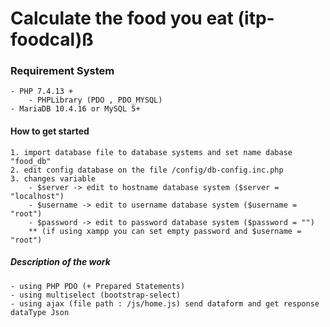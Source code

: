 # Calculate the food you eat (itp-foodcal)ß
 ### Requirement System 
    - PHP 7.4.13 + 
        - PHPLibrary (PDO , PDO_MYSQL)
    - MariaDB 10.4.16 or MySQL 5+

#### How to get started
    1. import database file to database systems and set name dabase "food_db"
    2. edit config database on the file /config/db-config.inc.php
    3. changes variable 
        - $server -> edit to hostname database system ($server = "localhost")
        - $username -> edit to username database system ($username = "root")
        - $password -> edit to password database system ($password = "") 
        ** (if using xampp you can set empty password and $username = "root")

##### Description of the work
    - using PHP PDO (+ Prepared Statements)
    - using multiselect (bootstrap-select)
    - using ajax (file path : /js/home.js) send dataform and get response dataType Json 